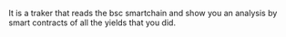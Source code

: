 It is a traker that reads the bsc smartchain and show you an analysis by smart contracts of all the yields that you did. 
